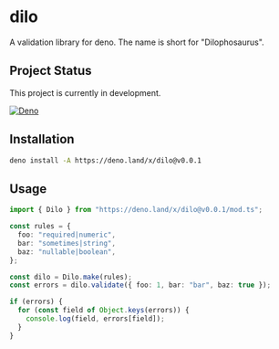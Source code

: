 # dilo

A validation library for deno.  The name is short for "Dilophosaurus".

## Project Status

This project is currently in development.

[![Deno](https://github.com/daniel-samson/dilo/actions/workflows/deno.yml/badge.svg)](https://github.com/daniel-samson/dilo/actions/workflows/deno.yml)

## Installation

```sh
deno install -A https://deno.land/x/dilo@v0.0.1
```

## Usage

```ts
import { Dilo } from "https://deno.land/x/dilo@v0.0.1/mod.ts";

const rules = {
  foo: "required|numeric",
  bar: "sometimes|string",
  baz: "nullable|boolean",
};

const dilo = Dilo.make(rules);
const errors = dilo.validate({ foo: 1, bar: "bar", baz: true });

if (errors) {
  for (const field of Object.keys(errors)) {
    console.log(field, errors[field]);
  }
}
```
